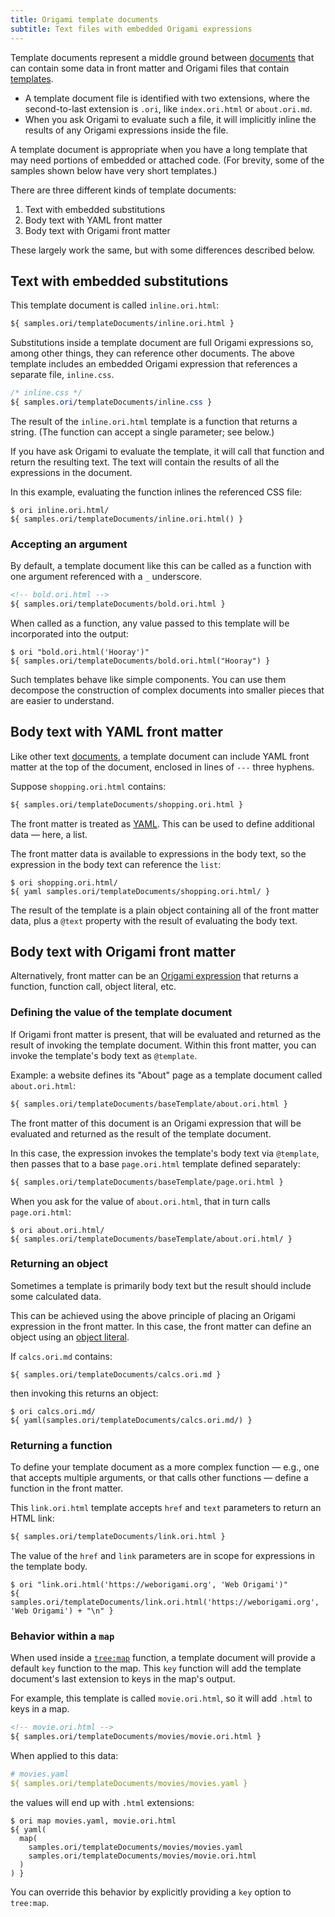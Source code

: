 ```yaml
---
title: Origami template documents
subtitle: Text files with embedded Origami expressions
---
```


Template documents represent a middle ground between [documents](documents.html) that can contain some data in front matter and Origami files that contain [templates](templates.html).

- A template document file is identified with two extensions, where the second-to-last extension is `.ori`, like `index.ori.html` or `about.ori.md`.
- When you ask Origami to evaluate such a file, it will implicitly inline the results of any Origami expressions inside the file.

A template document is appropriate when you have a long template that may need portions of embedded or attached code. (For brevity, some of the samples shown below have very short templates.)

There are three different kinds of template documents:

1. Text with embedded substitutions
2. Body text with YAML front matter
3. Body text with Origami front matter

These largely work the same, but with some differences described below.

## Text with embedded substitutions

This template document is called `inline.ori.html`:

```html
${ samples.ori/templateDocuments/inline.ori.html }
```

Substitutions inside a template document are full Origami expressions so, among other things, they can reference other documents. The above template includes an embedded Origami expression that references a separate file, `inline.css`.

```css
/* inline.css */
${ samples.ori/templateDocuments/inline.css }
```

The result of the `inline.ori.html` template is a function that returns a string. (The function can accept a single parameter; see below.)

If you have ask Origami to evaluate the template, it will call that function and return the resulting text. The text will contain the results of all the expressions in the document.

In this example, evaluating the function inlines the referenced CSS file:

```console
$ ori inline.ori.html/
${ samples.ori/templateDocuments/inline.ori.html() }
```

### Accepting an argument

By default, a template document like this can be called as a function with one argument referenced with a `_` underscore.

```html
<!-- bold.ori.html -->
${ samples.ori/templateDocuments/bold.ori.html }
```

When called as a function, any value passed to this template will be incorporated into the output:

```console
$ ori "bold.ori.html('Hooray')"
${ samples.ori/templateDocuments/bold.ori.html("Hooray") }
```

Such templates behave like simple components. You can use them decompose the construction of complex documents into smaller pieces that are easier to understand.

## Body text with YAML front matter

Like other text [documents](documents.html), a template document can include YAML front matter at the top of the document, enclosed in lines of `---` three hyphens.

Suppose `shopping.ori.html` contains:

```html
${ samples.ori/templateDocuments/shopping.ori.html }
```

The front matter is treated as [YAML](https://en.wikipedia.org/wiki/YAML). This can be used to define additional data — here, a list.

The front matter data is available to expressions in the body text, so the expression in the body text can reference the `list`:

```console
$ ori shopping.ori.html/
${ yaml samples.ori/templateDocuments/shopping.ori.html/ }
```

The result of the template is a plain object containing all of the front matter data, plus a `@text` property with the result of evaluating the body text.

## Body text with Origami front matter

Alternatively, front matter can be an [Origami expression](documents.html#origami-front-matter) that returns a function, function call, object literal, etc.

### Defining the value of the template document

If Origami front matter is present, that will be evaluated and returned as the result of invoking the template document. Within this front matter, you can invoke the template's body text as `@template`.

Example: a website defines its "About" page as a template document called `about.ori.html`:

```html
${ samples.ori/templateDocuments/baseTemplate/about.ori.html }
```

The front matter of this document is an Origami expression that will be evaluated and returned as the result of the template document.

In this case, the expression invokes the template's body text via `@template`, then passes that to a base `page.ori.html` template defined separately:

```html
${ samples.ori/templateDocuments/baseTemplate/page.ori.html }
```

When you ask for the value of `about.ori.html`, that in turn calls `page.ori.html`:

```console
$ ori about.ori.html/
${ samples.ori/templateDocuments/baseTemplate/about.ori.html/ }
```

### Returning an object

Sometimes a template is primarily body text but the result should include some calculated data.

This can be achieved using the above principle of placing an Origami expression in the front matter. In this case, the front matter can define an object using an [object literal](syntax.html#object-literals).

If `calcs.ori.md` contains:

```ori
${ samples.ori/templateDocuments/calcs.ori.md }
```

then invoking this returns an object:

```console
$ ori calcs.ori.md/
${ yaml(samples.ori/templateDocuments/calcs.ori.md/) }
```

### Returning a function

To define your template document as a more complex function — e.g., one that accepts multiple arguments, or that calls other functions — define a function in the front matter.

This `link.ori.html` template accepts `href` and `text` parameters to return an HTML link:

```html
${ samples.ori/templateDocuments/link.ori.html }
```

The value of the `href` and `link` parameters are in scope for expressions in the template body.

```console
$ ori "link.ori.html('https://weborigami.org', 'Web Origami')"
${ samples.ori/templateDocuments/link.ori.html('https://weborigami.org', 'Web Origami') + "\n" }
```

### Behavior within a `map`

When used inside a [`tree:map`](/builtins/tree/map.html) function, a template document will provide a default `key` function to the map. This `key` function will add the template document's last extension to keys in the map's output.

For example, this template is called `movie.ori.html`, so it will add `.html` to keys in a map.

```html
<!-- movie.ori.html -->
${ samples.ori/templateDocuments/movies/movie.ori.html }
```

When applied to this data:

```yaml
# movies.yaml
${ samples.ori/templateDocuments/movies/movies.yaml }
```

the values will end up with `.html` extensions:

```console
$ ori map movies.yaml, movie.ori.html
${ yaml(
  map(
    samples.ori/templateDocuments/movies/movies.yaml
    samples.ori/templateDocuments/movies/movie.ori.html
  )
) }
```

You can override this behavior by explicitly providing a `key` option to `tree:map`.
